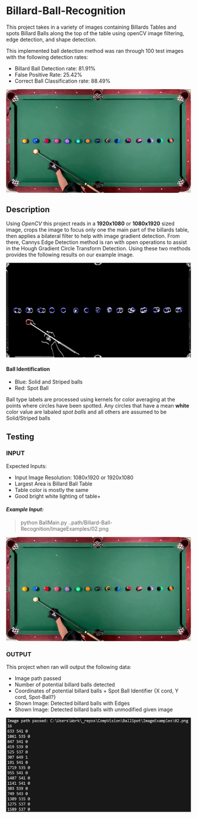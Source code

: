 # Billard-Ball-Recognition
This project takes in a variety of images containing Billards Tables and spots Billard Balls along the top of the table using openCV image filtering, edge detection, and shape detection.

This implemented ball detection method was ran through 100 test images with the following detection rates:
- Billard Ball Detection rate: 81.91% 
- False Positive Rate: 25.42%
- Correct Ball Classification rate: 88.49% 

![process](https://github.com/GravityGravity/Billard-Ball-Recognition/blob/main/ImageExamples/DetectedExample.png)

## Description
Using *OpenCV* this project reads in a **1920x1080** or **1080x1920** sized image, crops the image to focus only one the main part of the billards table, then applies a bilateral filter to help with image gradient detection.
From there, Cannys Edge Detection method is ran with open operations to assist in the Hough Gradient Circle Transform Detection.  Using these two methods provides the following results on our example image.

![edges + circles](https://github.com/GravityGravity/Billard-Ball-Recognition/blob/main/ImageExamples/EdgeExample.png)

#### Ball Identification
  - Blue: Solid and Striped balls
  - Red: Spot Ball

Ball type labels are processed using kernels for color averaging at the points where circles have been spotted.  Any circles that have a mean **white** color value are labaled *spot balls* and all others are assumed to be Solid/Striped balls

## Testing



### INPUT
   Expected Inputs:
   - Input Image Resolution: 1080x1920 or 1920x1080
   - Largest Area is Billard Ball Table
   - Table color is mostly the same
   - Good bright white lighting of table+
#### *Example Input:*
  > python BallMain.py ..path/Billard-Ball-Recognition/ImageExamples/02.png

![orgimgexample](https://github.com/GravityGravity/Billard-Ball-Recognition/blob/main/ImageExamples/ImageFigure.png)


### OUTPUT
This project when ran will output the following data:
- Image path passed
- Number of potential billard balls detected
- Coordinates of potential billard balls + Spot Ball Identifier {X cord, Y cord, Spot-Ball?}
- Shown Image: Detected billard balls with Edges
- Shown Image: Detected billard balls with unmodified given image
  
![output example](https://github.com/GravityGravity/Billard-Ball-Recognition/blob/main/ImageExamples/OutputExample.png)


